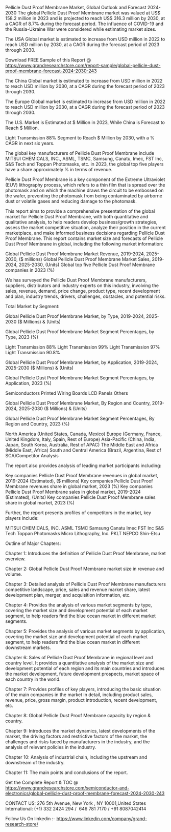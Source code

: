 Pellicle Dust Proof Membrane Market, Global Outlook and Forecast 2024-2030
The global Pellicle Dust Proof Membrane market was valued at US$ 158.2 million in 2023 and is projected to reach US$ 316.3 million by 2030, at a CAGR of 8.7% during the forecast period. The influence of COVID-19 and the Russia-Ukraine War were considered while estimating market sizes.

The USA Global market is estimated to increase from USD million in 2022 to reach USD million by 2030, at a CAGR during the forecast period of 2023 through 2030.

Download FREE Sample of this Report @ https://www.grandresearchstore.com/report-sample/global-pellicle-dust-proof-membrane-forecast-2024-2030-243

The China Global market is estimated to increase from USD million in 2022 to reach USD million by 2030, at a CAGR during the forecast period of 2023 through 2030.

The Europe Global market is estimated to increase from USD million in 2022 to reach USD million by 2030, at a CAGR during the forecast period of 2023 through 2030.

The U.S. Market is Estimated at $ Million in 2023, While China is Forecast to Reach $ Million.

Light Transmission 88% Segment to Reach $ Million by 2030, with a % CAGR in next six years.

The global key manufacturers of Pellicle Dust Proof Membrane include MITSUI CHEMICALS, INC., ASML, TSMC, Samsung, Canatu, Imec, FST Inc, S&S Tech and Toppan Photomasks, etc. in 2023, the global top five players have a share approximately % in terms of revenue.

Pellicle Dust Proof Membrane is a key component of the Extreme Ultraviolet (EUV) lithography process, which refers to a thin film that is spread over the photomask and on which the machine draws the circuit to be embossed on the wafer, preventing the photomask from being contaminated by airborne dust or volatile gases and reducing damage to the photomask.

This report aims to provide a comprehensive presentation of the global market for Pellicle Dust Proof Membrane, with both quantitative and qualitative analysis, to help readers develop business/growth strategies, assess the market competitive situation, analyze their position in the current marketplace, and make informed business decisions regarding Pellicle Dust Proof Membrane. This report contains market size and forecasts of Pellicle Dust Proof Membrane in global, including the following market information:

Global Pellicle Dust Proof Membrane Market Revenue, 2019-2024, 2025-2030, ($ millions)
Global Pellicle Dust Proof Membrane Market Sales, 2019-2024, 2025-2030, (Units)
Global top five Pellicle Dust Proof Membrane companies in 2023 (%)

We has surveyed the Pellicle Dust Proof Membrane manufacturers, suppliers, distributors and industry experts on this industry, involving the sales, revenue, demand, price change, product type, recent development and plan, industry trends, drivers, challenges, obstacles, and potential risks.

Total Market by Segment:

Global Pellicle Dust Proof Membrane Market, by Type, 2019-2024, 2025-2030 ($ Millions) & (Units)

Global Pellicle Dust Proof Membrane Market Segment Percentages, by Type, 2023 (%)

Light Transmission 88%
Light Transmission 99%
Light Transmission 97%
Light Transmission 90.8%

Global Pellicle Dust Proof Membrane Market, by Application, 2019-2024, 2025-2030 ($ Millions) & (Units)

Global Pellicle Dust Proof Membrane Market Segment Percentages, by Application, 2023 (%)

Semiconductors
Printed Wiring Boards
LCD Panels
Others

Global Pellicle Dust Proof Membrane Market, By Region and Country, 2019-2024, 2025-2030 ($ Millions) & (Units)

Global Pellicle Dust Proof Membrane Market Segment Percentages, By Region and Country, 2023 (%)

North America (United States, Canada, Mexico)
Europe (Germany, France, United Kingdom, Italy, Spain, Rest of Europe)
Asia-Pacific (China, India, Japan, South Korea, Australia, Rest of APAC)
The Middle East and Africa (Middle East, Africa)
South and Central America (Brazil, Argentina, Rest of SCA)Competitor Analysis

The report also provides analysis of leading market participants including:

Key companies Pellicle Dust Proof Membrane revenues in global market, 2019-2024 (Estimated), ($ millions)
Key companies Pellicle Dust Proof Membrane revenues share in global market, 2023 (%)
Key companies Pellicle Dust Proof Membrane sales in global market, 2019-2024 (Estimated), (Units)
Key companies Pellicle Dust Proof Membrane sales share in global market, 2023 (%)

Further, the report presents profiles of competitors in the market, key players include:

MITSUI CHEMICALS, INC.
ASML
TSMC
Samsung
Canatu
Imec
FST Inc
S&S Tech
Toppan Photomasks
Micro Lithography, Inc.
PKLT
NEPCO
Shin-Etsu

Outline of Major Chapters:

Chapter 1: Introduces the definition of Pellicle Dust Proof Membrane, market overview.

Chapter 2: Global Pellicle Dust Proof Membrane market size in revenue and volume.

Chapter 3: Detailed analysis of Pellicle Dust Proof Membrane manufacturers competitive landscape, price, sales and revenue market share, latest development plan, merger, and acquisition information, etc.

Chapter 4: Provides the analysis of various market segments by type, covering the market size and development potential of each market segment, to help readers find the blue ocean market in different market segments.

Chapter 5: Provides the analysis of various market segments by application, covering the market size and development potential of each market segment, to help readers find the blue ocean market in different downstream markets.

Chapter 6: Sales of Pellicle Dust Proof Membrane in regional level and country level. It provides a quantitative analysis of the market size and development potential of each region and its main countries and introduces the market development, future development prospects, market space of each country in the world.

Chapter 7: Provides profiles of key players, introducing the basic situation of the main companies in the market in detail, including product sales, revenue, price, gross margin, product introduction, recent development, etc.

Chapter 8: Global Pellicle Dust Proof Membrane capacity by region & country.

Chapter 9: Introduces the market dynamics, latest developments of the market, the driving factors and restrictive factors of the market, the challenges and risks faced by manufacturers in the industry, and the analysis of relevant policies in the industry.

Chapter 10: Analysis of industrial chain, including the upstream and downstream of the industry.

Chapter 11: The main points and conclusions of the report.

Get the Complete Report & TOC @ https://www.grandresearchstore.com/semiconductor-and-electronics/global-pellicle-dust-proof-membrane-forecast-2024-2030-243

CONTACT US:
276 5th Avenue, New York , NY 10001,United States
International: (+1) 332 2424 294 /  646 781 7170 / +91 8087042414

Follow Us On linkedin :- https://www.linkedin.com/company/grand-research-store/
